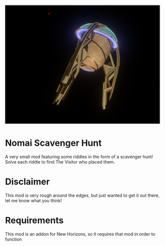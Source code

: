 # ![Boreas.ScavengerHunt](assets/banner_image.PNG)

# Nomai Scavenger Hunt

A very small mod featuring some riddles in the form of a scavenger hunt! Solve each riddle to find The Visitor who placed them.

# Disclaimer
This mod is very rough around the edges, but just wanted to get it out there, let me know what you think!

# Requirements
This mod is an addon for New Horizons, so it requires that mod in order to function
